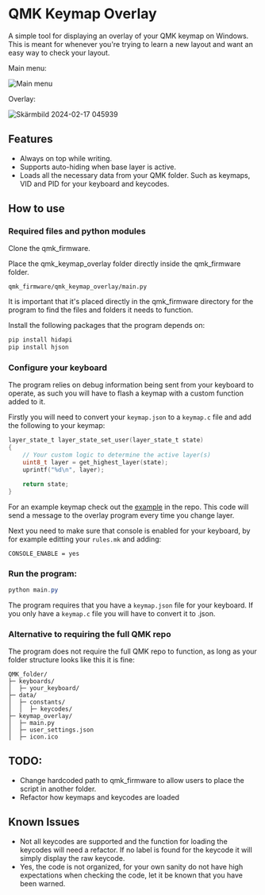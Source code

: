 # QMK Keymap Overlay
A simple tool for displaying an overlay of your QMK keymap on Windows. This is meant for whenever you're trying to learn a new layout and want an easy way to check your layout.

Main menu:

![Main menu](https://github.com/omark96/qmk_keymap_overlay/assets/43138339/13dd1a12-f159-4688-8e3a-57708e65ffea)

Overlay:

![Skärmbild 2024-02-17 045939](https://github.com/omark96/qmk_keymap_overlay/assets/43138339/e474927c-d0e3-4248-ba64-7238b6eebead)

## Features
* Always on top while writing.
* Supports auto-hiding when base layer is active.
* Loads all the necessary data from your QMK folder. Such as keymaps, VID and PID for your keyboard and keycodes.

## How to use
### Required files and python modules
Clone the qmk_firmware.

Place the qmk_keymap_overlay folder directly inside the qmk_firmware folder.

`qmk_firmware/qmk_keymap_overlay/main.py`

It is important that it's placed directly in the qmk_firmware directory for the program to find the files and folders it needs to function.

Install the following packages that the program depends on:

```powershell
pip install hidapi
pip install hjson
```

### Configure your keyboard
The program relies on debug information being sent from your keyboard to operate, as such you will have to flash a keymap with a custom function added to it.

Firstly you will need to convert your `keymap.json` to a `keymap.c` file and add the following to your keymap:

```c
layer_state_t layer_state_set_user(layer_state_t state)
{
	// Your custom logic to determine the active layer(s)
	uint8_t layer = get_highest_layer(state);
	uprintf("%d\n", layer);

	return state;
}
```
For an example keymap check out the [example](examples/keymap.c) in the repo. This code will send a message to the overlay program every time you change layer.

Next you need to make sure that console is enabled for your keyboard, by for example editting your `rules.mk` and adding:
```
CONSOLE_ENABLE = yes
```

### Run the program:

```powershell
python main.py
```
The program requires that you have a `keymap.json` file for your keyboard. If you only have a `keymap.c` file you will have to convert it to .json.

### Alternative to requiring the full QMK repo

The program does not require the full QMK repo to function, as long as your folder structure looks like this it is fine:
```
QMK_folder/
├─ keyboards/
│  ├─ your_keyboard/
├─ data/
│  ├─ constants/
│  │  ├─ keycodes/
├─ keymap_overlay/
│  ├─ main.py
│  ├─ user_settings.json
│  ├─ icon.ico

```


## TODO:
* Change hardcoded path to qmk_firmware to allow users to place the script in another folder.
* Refactor how keymaps and keycodes are loaded

## Known Issues
* Not all keycodes are supported and the function for loading the keycodes will need a refactor. If no label is found for the keycode it will simply display the raw keycode.
* Yes, the code is not organized, for your own sanity do not have high expectations when checking the code, let it be known that you have been warned.
